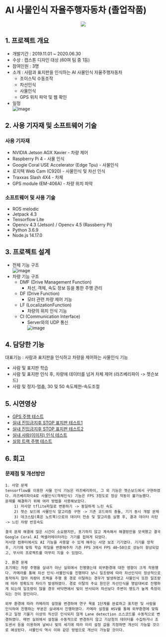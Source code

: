 # AI 사물인식 자율주행자동차 (졸업작품)

<center><img src="https://user-images.githubusercontent.com/103913683/184589933-ff56add8-f8b2-46fd-84bf-aae1b942d828.png"></center>

## 1. 프로젝트 개요
- 개발기간 : 2019.11.01 ~ 2020.06.30
- 수상 : 캡스톤 디자인 대상 (60여 팀 중 1등)
- 참여인원 : 3명
- 소개 : 사람과 표지판을 인식하는 AI 사물인식 자율주행자동차
    - 조이스틱 수동조작
    - 차선인식
    - 사물인식
    - GPS 위치 파악 및 웹 확인
- 일정 </br>
![image](https://user-images.githubusercontent.com/103913683/184660178-6b3e7bcc-828d-45d9-8ffb-f2ed1768ca16.png)


## 2. 사용 기자재 및 소프트웨어 기술
### 사용 기자재
- NVIDIA Jetson AGX Xavier - 차량 제어
- Raspberry Pi 4 - 사물 인식
- Google Coral USE Accelerator (Edge Tpu) - 사물인식
- 로지텍 Web Cam (C920) - 사물인식 및 차선 인식
- Traxxas Slash 4X4 - 차체
- GPS module (EM-406A) - 차량 위치 파악

### 소프트웨어 및 사용 기술
- ROS melodic
- Jetpack 4.3
- Tensorflow Lite
- Opencv 4.3 (Jetson) / Opencv 4.5 (Rassberry Pi)
- Python 3.6.9
- Node.js 14.17.0

## 3. 프로젝트 설계
- 전체 기능 구조</br>
![image](https://user-images.githubusercontent.com/103913683/184658274-dc79c36f-401e-4882-a9a9-08460b2b5352.png)
- 차량 기능 구조
  - DMF (Drive Management Function)
    - 차선, 객체, 속도 정보 등을 통한 주행 관리
  - DF (Drive Function)
    - 모터 관련 차량 제어 기능
  - LF (LocalizationFunction)
    - 차량의 위치 인식 기능
  - CI (Communication Interface)
    - Server와의 UDP 통신</br>
![image](https://user-images.githubusercontent.com/103913683/184658625-4ffb65c5-f1d2-4fd8-ac8b-d39ef559f7bb.png)

## 4. 담당한 기능
대표기능 : 사람과 표지판을 인식하고 차량을 제어하는 사물인식 기능
- 사람 및 표지판 학습
- 사람 및 표지판 인식 후, 차량에 데이터를 넘겨 차체 제어 (라즈베리파이 -> 젯슨보드)
- 사람 및 정지-멈춤, 30 및 50 속도제한-속도조절

## 5. 시연영상
- [GPS 주행 테스트](https://youtu.be/mS-XMv0DXyI)
- [실내 진입금지후 STOP 표지판 테스트1](https://youtu.be/ezSZCGsHeOE)
- [실내 진입금지후 STOP 표지판 테스트2](https://youtu.be/VZLbV189xVc)
- [실내 사람(이미지) 인식 테스트](https://youtu.be/fWBu_FuCiHA)
- [실외 트랙 주행 테스트](https://youtu.be/rxKsBFIYjmE)

## 6. 회고
### 문제점 및 개선방안
```
1. 사양 문제
tensorflow를 이용한 사물 인식 기능은 라즈베리파이, 그 외 기능은 젯슨보드에서 구현하였다. 라즈베리파이4로 사물인식(객체인식) 기능은 FPS 3정도로 정상 작동이 불가능했다.
문제를 해결하기 위해 여러 방법을 사용해보았다.
    1) 저사양 tflite파일로 변환하기 -> 동일하게 느린 속도
    2) 젯슨 보드에 사물인식 알고리즘 구현 -> 기존 코드와의 충돌, 기기 동시 개발 문제
    3) 데크스탑(혹은 노트북)으로의 데이터 전송 및 알고리즘 실행 후, 결과 데이터 리턴 -> 느린 차량 반응속도

결국 문제 해결에 많은 시간이 소요됐지만, 포기하지 않고 계속해서 해결방안을 모색했고 결국 Google Coral AI 엑셀러레이터라는 기기를 접하게 되었다.
저사양 컴퓨터에서도 AI 기능을 사용할 수 있게 해주는 사양 보조 기기였다. 기기를 장착 후, 기기에 맞춰 학습 파일을 변환해주자 기존 FPS 3에서 FPS 40~50으로 성능이 향상되었고, 무사히 프로젝트를 마무리 지을 수 있었다.

2. 환경 문제
초기에는 차량 주행을 실내가 아닌 실외에서 진행했는데 외부환경에 대한 영향이 크게 작용했다. 카메라를 통해 차선 인식·사물인식을 진행하다 보니 일조량에 따라 차선인식이 정상적으로 동작하지 않아 차량이 트랙을 주행 중 경로 이탈하는 경우가 발생하였고 사물인식 또한 일조량에 따라 정확도의 차이가 발생하였다. 경로 이탈의 주요 원인은 차선인식을 명암대비로 진행하게 되는데 일조량이 많을 경우 바닥면에서 빛이 반사되어 차선보다 주변이 명도가 높게 측정이 되는 것이 원인이다.

외부 환경에 따라 카메라의 설정을 변경하여 연구 목표 1단계를 완료하고 표지판 및 사람을 인식하여 진행하는 부분은 실내에서 진행하였다. 카메라 설정을 HSV를 통해 외부환경에 맞춰주고 일정 기울기 이상의 직선은 인식되지 않게 Lane detection 소스코드를 수동적으로 변경하였다. 매번 실외에서 설정을 수동적으로 변경하지 않고 기상청의 데이터를 수집하거나 조도센서 등을 이용하여 날씨나 빛의 세기에 따라 미리 설정 값을 지정하면 개선이 가능할 것으로 예상된다. 사물인식 역시 이와 같은 방법으로 개선이 가능할 것이다.
```
